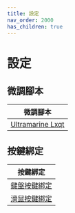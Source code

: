```yaml
---
title: 設定
nav_order: 2000
has_children: true
---
```



# 設定


## 微調腳本

| 微調腳本 |
| --- |
| [Ultramarine Lxqt](https://github.com/samwhelp/ultramarine-lxqt-adjustment/tree/main/prototype/main/lxqt-config/Main) |


## 按鍵綁定

| 按鍵綁定 |
| --- |
| [鍵盤按鍵綁定](https://samwhelp.github.io/note-about-ultramarine-lxqt/read/config/keybind.html) |
| [滑鼠按鍵綁定](https://samwhelp.github.io/note-about-ultramarine-lxqt/read/config/mousebind.html) |
